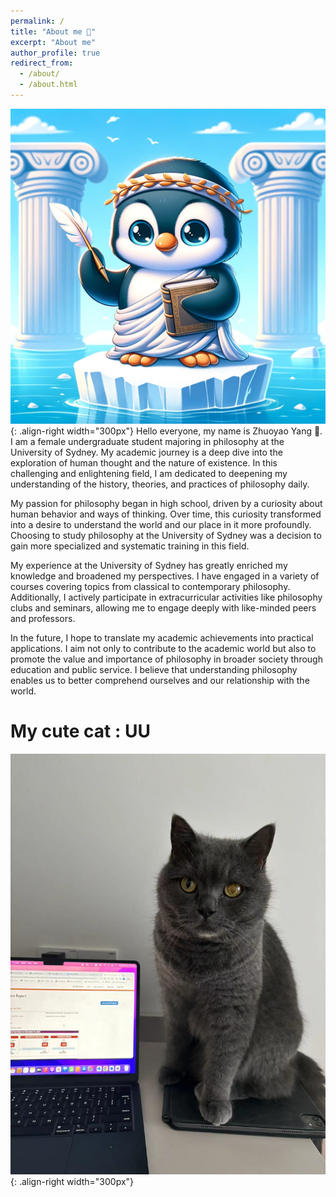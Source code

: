 ```yaml
---
permalink: /
title: "About me 🐧"
excerpt: "About me"
author_profile: true
redirect_from: 
  - /about/
  - /about.html
---
```

![这是一张图片](images/QQ.png){: .align-right width="300px"}
Hello everyone, my name is Zhuoyao Yang 🐧. I am a female undergraduate student majoring in philosophy at the University of Sydney. My academic journey is a deep dive into the exploration of human thought and the nature of existence. In this challenging and enlightening field, I am dedicated to deepening my understanding of the history, theories, and practices of philosophy daily.

My passion for philosophy began in high school, driven by a curiosity about human behavior and ways of thinking. Over time, this curiosity transformed into a desire to understand the world and our place in it more profoundly. Choosing to study philosophy at the University of Sydney was a decision to gain more specialized and systematic training in this field.

My experience at the University of Sydney has greatly enriched my knowledge and broadened my perspectives. I have engaged in a variety of courses covering topics from classical to contemporary philosophy. Additionally, I actively participate in extracurricular activities like philosophy clubs and seminars, allowing me to engage deeply with like-minded peers and professors.

In the future, I hope to translate my academic achievements into practical applications. I aim not only to contribute to the academic world but also to promote the value and importance of philosophy in broader society through education and public service. I believe that understanding philosophy enables us to better comprehend ourselves and our relationship with the world.

My cute cat : UU
======
![这是一张图片](/images/UU.png){: .align-right width="300px"}